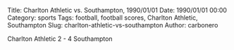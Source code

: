 Title: Charlton Athletic vs. Southampton, 1990/01/01
Date: 1990/01/01 00:00
Category: sports
Tags: football, football scores, Charlton Athletic, Southampton
Slug: charlton-athletic-vs-southampton
Author: carbonero


Charlton Athletic 2 - 4 Southampton
